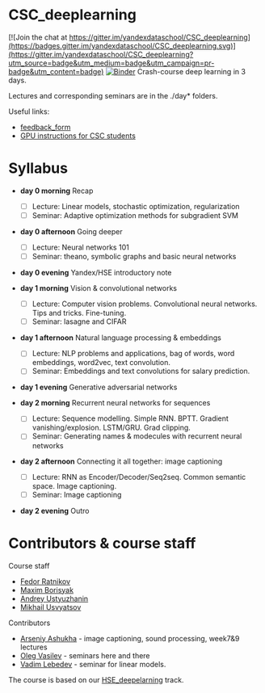 # CSC_deeplearning

[![Join the chat at https://gitter.im/yandexdataschool/CSC_deeplearning](https://badges.gitter.im/yandexdataschool/CSC_deeplearning.svg)](https://gitter.im/yandexdataschool/CSC_deeplearning?utm_source=badge&utm_medium=badge&utm_campaign=pr-badge&utm_content=badge) [![Binder](http://mybinder.org/badge.svg)](http://mybinder.org:/repo/yandexdataschool/csc_deeplearning)
Crash-course deep learning in 3 days.

Lectures and corresponding seminars are in the ./day* folders. 

Useful links:
* [feedback_form](https://docs.google.com/forms/d/e/1FAIpQLSdurWw97Sm9xCyYwC8g3iB5EibITnoPJW2IkOVQYE_kcXPh6Q/viewform)
* [GPU instructions for CSC students](https://github.com/CSC-IT-Center-for-Science/machine-learning-scripts/tree/master/courses/yandex2017)

# Syllabus
- __day 0 morning__ Recap
  - [ ] Lecture: Linear models, stochastic optimization, regularization
  - [ ] Seminar: Adaptive optimization methods for subgradient SVM
- __day 0 afternoon__ Going deeper
  - [ ] Lecture: Neural networks 101
  - [ ] Seminar: theano, symbolic graphs and basic neural networks
- __day 0 evening__ Yandex/HSE introductory note


- __day 1 morning__ Vision & convolutional networks
  - [ ] Lecture: Computer vision problems. Convolutional neural networks. Tips and tricks. Fine-tuning.
  - [ ] Seminar: lasagne and CIFAR
- __day 1 afternoon__ Natural language processing & embeddings
  - [ ] Lecture: NLP problems and applications, bag of words, word embeddings, word2vec, text convolution.
  - [ ] Seminar: Embeddings and text convolutions for salary prediction.
- __day 1 evening__ Generative adversarial networks


- __day 2 morning__ Recurrent neural networks for sequences
  - [ ] Lecture: Sequence modelling. Simple RNN. BPTT. Gradient vanishing/explosion. LSTM/GRU. Grad clipping.
  - [ ] Seminar: Generating names & modecules with recurrent neural networks
- __day 2 afternoon__ Connecting it all together: image captioning
  - [ ] Lecture: RNN as Encoder/Decoder/Seq2seq. Common semantic space. Image captioning.
  - [ ] Seminar: Image captioning
- __day 2 evening__ Outro
 



# Contributors & course staff
Course staff
- [Fedor Ratnikov](https://github.com/justheuristic/)
- [Maxim Borisyak](https://github.com/maxim-borisyak)
- [Andrey Ustyuzhanin](https://github.com/anaderi)
- [Mikhail Usvyatsov](https://github.com/Aelphy)

Contributors
- [Arseniy Ashukha](https://github.com/ars-ashuha) - image captioning, sound processing, week7&9 lectures
- [Oleg Vasilev](https://github.com/Omrigan) - seminars here and there
- [Vadim Lebedev](https://github.com/vadim-v-lebedev) - seminar for linear models.

The course is based on our [HSE_deepelarning](https://github.com/yandexdataschool/HSE_deeplearning/blob/master/README.md) track.
